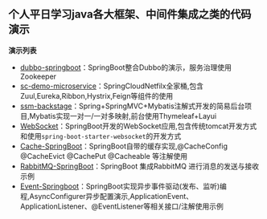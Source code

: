 个人平日学习java各大框架、中间件集成之类的代码演示
---

**演示列表**
- [dubbo-springboot](https://github.com/skypyb/code_demo/tree/master/dubbo-springboot)：SpringBoot整合Dubbo的演示，服务治理使用Zookeeper  
- [sc-demo-microservice](https://github.com/skypyb/code_demo/tree/master/sc-demo-microservice)：SpringCloudNetfilx全家桶,包含Zuul,Eureka,Ribbon,Hystrix,Feign等组件的使用
- [ssm-backstage](https://github.com/skypyb/code_demo/tree/master/ssm-backstage)：Spring+SpringMVC+Mybatis注解式开发的简易后台项目,Mybatis实现一对一/一对多映射,前台使用Thymeleaf+Layui
- [WebSocket](https://github.com/skypyb/code_demo/tree/master/WebSocket)：SpringBoot开发的WebSocket应用,包含传统tomcat开发方式和使用`spring-boot-starter-websocket`的开发方式
- [Cache-SpringBoot](https://github.com/skypyb/code_demo/tree/master/Cache-SpringBoot)：SpringBoot自带的缓存实现,@CacheConfig @CacheEvict @CachePut @Cacheable 等注解使用
- [RabbitMQ-SpringBoot](https://github.com/skypyb/code_demo/tree/master/RabbitMQ-SpringBoot)：SpringBoot 集成RabbitMQ 进行消息的发送与接收示例
- [Event-Springboot](https://github.com/skypyb/code_demo/tree/master/Event-Springboot)：SpringBoot实现异步事件驱动(发布、监听)编程,AsyncConfigurer异步配置演示,ApplicationEvent、ApplicationListener、@EventListener等相关接口/注解使用示例